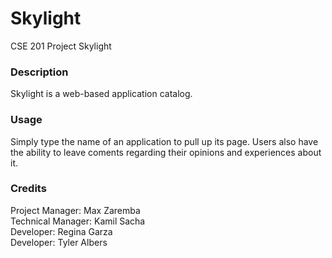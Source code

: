 # Skylight
CSE 201 Project Skylight

### Description
Skylight is a web-based application catalog.

### Usage
Simply type the name of an application to pull up its page. 
Users also have the ability to leave coments regarding their opinions and experiences about it.

### Credits
Project Manager: Max Zaremba <br>
Technical Manager: Kamil Sacha <br>
Developer: Regina Garza <br>
Developer: Tyler Albers <br>


